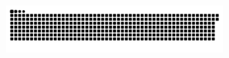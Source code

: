 <picture>
  <source media="(prefers-color-scheme: dark)" srcset="https://raw.githubusercontent.com/MarineHakobyan/MarineHakobyan/da896c46c6f272037185d21b7ddba317d58fdf1d/github-contribution-grid-snake-dark.svg" />
  <source media="(prefers-color-scheme: light)" srcset="https://raw.githubusercontent.com/MarineHakobyan/MarineHakobyan/da896c46c6f272037185d21b7ddba317d58fdf1d/github-contribution-grid-snake.svg" />
  <img alt="github-snake" src="https://raw.githubusercontent.com/MarineHakobyan/MarineHakobyan/da896c46c6f272037185d21b7ddba317d58fdf1d/github-contribution-grid-snake-dark.svg" />
</picture>

